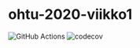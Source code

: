 # ohtu-2020-viikko1

![GitHub Actions](https://github.com/tuomoart/ohtu-2020-viikko1/workflows/Java%20CI%20with%20Gradle/badge.svg)
![codecov](https://codecov.io/gh/tuomoart/ohtu-2020-viikko1/branch/main/graph/badge.svg?token=OZ7LVLZKCJ)

[](https://github.com/tuomoart/ohtu-s2020)